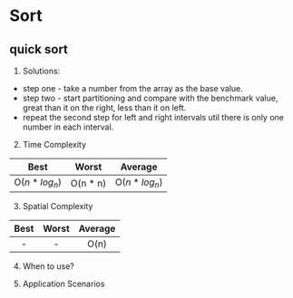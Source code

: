 # Sort

## quick sort

1. Solutions:

- step one - take a number from the array as the base value.
- step two - start partitioning and compare with the benchmark value, great than it on the right, less than it on left.
- repeat the second step for left and right intervals util there is only one number in each interval.

2. Time Complexity

|      Best      |   Worst   |    Average     |
| :------------: | :-------: | :------------: |
| O($n * log_n$) | O(n \* n) | O($n * log_n$) |

3. Spatial Complexity

| Best | Worst | Average |
| :--: | :---: | :-----: |
|  -   |   -   |  O(n)   |

4. When to use?

5. Application Scenarios
